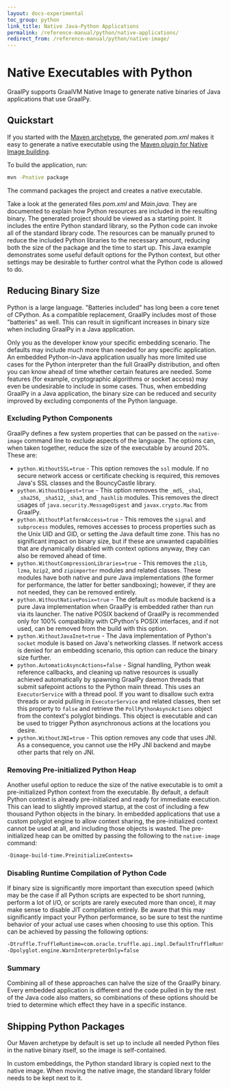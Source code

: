 ```yaml
---
layout: docs-experimental
toc_group: python
link_title: Native Java-Python Applications
permalink: /reference-manual/python/native-applications/
redirect_from: /reference-manual/python/native-image/
---
```


# Native Executables with Python

GraalPy supports GraalVM Native Image to generate native binaries of Java applications that use GraalPy.

## Quickstart

If you started with the [Maven archetype](README.md), the generated _pom.xml_ makes it easy to generate a native executable using the [Maven plugin for Native Image building](https://graalvm.github.io/native-build-tools/latest/maven-plugin.html).

To build the application, run:
```bash
mvn -Pnative package
```
The command packages the project and creates a native executable.

Take a look at the generated files _pom.xml_ and _Main.java_.
They are documented to explain how Python resources are included in the resulting binary.
The generated project should be viewed as a starting point.
It includes the entire Python standard library, so the Python code can invoke all of the standard library code.
The resources can be manually pruned to reduce the included Python libraries to the necessary amount, reducing both the size of the package and the time to start up.
This Java example demonstrates some useful default options for the Python context, but other settings may be desirable to further control what the Python code is allowed to do.

## Reducing Binary Size

Python is a large language.
"Batteries included" has long been a core tenet of CPython.
As a compatible replacement, GraalPy includes most of those "batteries" as well.
This can result in significant increases in binary size when including GraalPy in a Java application.

Only you as the developer know your specific embedding scenario.
The defaults may include much more than needed for any specific application.
An embedded Python-in-Java application usually has more limited use cases for the Python interpreter than the full GraalPy distribution, and often you can know ahead of time whether certain features are needed.
Some features (for example, cryptographic algorithms or socket access) may even be undesirable to include in some cases.
Thus, when embedding GraalPy in a Java application, the binary size can be reduced and security improved by excluding components of the Python language.

### Excluding Python Components

GraalPy defines a few system properties that can be passed on the `native-image` command line to exclude aspects of the language.
The options can, when taken together, reduce the size of the executable by around 20%.
These are:

* `python.WithoutSSL=true` - This option removes the `ssl` module.
  If no secure network access or certificate checking is required, this removes Java's SSL classes and the BouncyCastle library.
* `python.WithoutDigest=true` - This option removes the `_md5`, `_sha1`, `_sha256`, `_sha512`, `_sha3`, and `_hashlib` modules.
  This removes the direct usages of `java.security.MessageDigest` and `javax.crypto.Mac` from GraalPy.
* `python.WithoutPlatformAccess=true` - This removes the `signal` and `subprocess` modules, removes accesses to process properties such as the Unix UID and GID, or setting the Java default time zone.
  This has no significant impact on binary size, but if these are unwanted capabilities that are dynamically disabled with context options anyway, they can also be removed ahead of time.
* `python.WithoutCompressionLibraries=true` - This removes the `zlib`, `lzma`, `bzip2`, and `zipimporter` modules and related classes.
  These modules have both native and pure Java implementations (the former for performance, the latter for better sandboxing); however, if they are not needed, they can be removed entirely.
* `python.WithoutNativePosix=true` - The default `os` module backend is a pure Java implementation when GraalPy is embedded rather than run via its launcher.
  The native POSIX backend of GraalPy is recommended only for 100% compatibility with CPython's POSIX interfaces, and if not used, can be removed from the build with this option.
* `python.WithoutJavaInet=true` - The Java implementation of Python's `socket` module is based on Java's networking classes.
  If network access is denied for an embedding scenario, this option can reduce the binary size further.
* `python.AutomaticAsyncActions=false` - Signal handling, Python weak reference callbacks, and cleaning up native resources is usually achieved automatically by spawning GraalPy daemon threads that submit safepoint actions to the Python main thread.
  This uses an `ExecutorService` with a thread pool.
  If you want to disallow such extra threads or avoid pulling in `ExecutorService` and related classes, then set this property to `false` and retrieve the `PollPythonAsyncActions` object from the context's polyglot bindings.
  This object is executable and can be used to trigger Python asynchronous actions at the locations you desire.
* `python.WithoutJNI=true` - This option removes any code that uses JNI. As a consequence, you cannot use the HPy JNI backend and maybe other parts that rely on JNI.


### Removing Pre-initialized Python Heap

Another useful option to reduce the size of the native executable is to omit a pre-initialized Python context from the executable.
By default, a default Python context is already pre-initialized and ready for immediate execution.
This can lead to slightly improved startup, at the cost of including a few thousand Python objects in the binary.
In embedded applications that use a custom polyglot engine to allow context sharing, the pre-initialized context cannot be used at all, and including those objects is wasted.
The pre-initialized heap can be omitted by passing the following to the `native-image` command:

```bash
-Dimage-build-time.PreinitializeContexts=
```

### Disabling Runtime Compilation of Python Code

If binary size is significantly more important than execution speed (which may be the case if all Python scripts are expected to be short running, perform a lot of I/O, or scripts are rarely executed more than once), it may make sense to disable JIT compilation entirely.
Be aware that this may significantly impact your Python performance, so be sure to test the runtime behavior of your actual use cases when choosing to use this option.
This can be achieved by passing the following options:

```bash
-Dtruffle.TruffleRuntime=com.oracle.truffle.api.impl.DefaultTruffleRuntime \
-Dpolyglot.engine.WarnInterpreterOnly=false
```

### Summary

Combining all of these approaches can halve the size of the GraalPy binary.
Every embedded application is different and the code pulled in by the rest of the Java code also matters, so combinations of these options should be tried to determine which effect they have in a specific instance.

## Shipping Python Packages

Our Maven archetype by default is set up to include all needed Python files in the native binary itself, so the image is self-contained.

In custom embeddings, the Python standard library is copied next to the native image.
When moving the native image, the standard library folder needs to be kept next to it.
